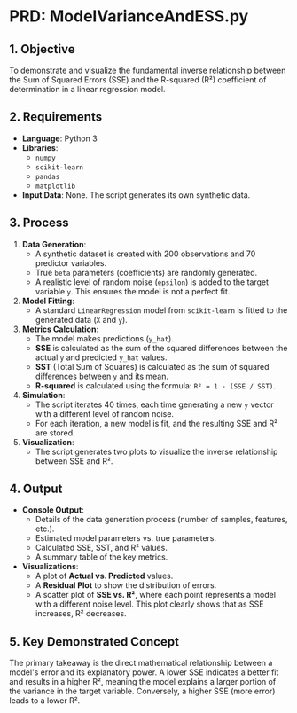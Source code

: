 # PRD: ModelVarianceAndESS.py

## 1. Objective

To demonstrate and visualize the fundamental inverse relationship between the Sum of Squared Errors (SSE) and the R-squared (R²) coefficient of determination in a linear regression model.

## 2. Requirements

*   **Language**: Python 3
*   **Libraries**:
    *   `numpy`
    *   `scikit-learn`
    *   `pandas`
    *   `matplotlib`
*   **Input Data**: None. The script generates its own synthetic data.

## 3. Process

1.  **Data Generation**:
    *   A synthetic dataset is created with 200 observations and 70 predictor variables.
    *   True `beta` parameters (coefficients) are randomly generated.
    *   A realistic level of random noise (`epsilon`) is added to the target variable `y`. This ensures the model is not a perfect fit.
2.  **Model Fitting**:
    *   A standard `LinearRegression` model from `scikit-learn` is fitted to the generated data (`X` and `y`).
3.  **Metrics Calculation**:
    *   The model makes predictions (`y_hat`).
    *   **SSE** is calculated as the sum of the squared differences between the actual `y` and predicted `y_hat` values.
    *   **SST** (Total Sum of Squares) is calculated as the sum of squared differences between `y` and its mean.
    *   **R-squared** is calculated using the formula: `R² = 1 - (SSE / SST)`.
4.  **Simulation**:
    *   The script iterates 40 times, each time generating a new `y` vector with a different level of random noise.
    *   For each iteration, a new model is fit, and the resulting SSE and R² are stored.
5.  **Visualization**:
    *   The script generates two plots to visualize the inverse relationship between SSE and R².

## 4. Output

*   **Console Output**:
    *   Details of the data generation process (number of samples, features, etc.).
    *   Estimated model parameters vs. true parameters.
    *   Calculated SSE, SST, and R² values.
    *   A summary table of the key metrics.
*   **Visualizations**:
    *   A plot of **Actual vs. Predicted** values.
    *   A **Residual Plot** to show the distribution of errors.
    *   A scatter plot of **SSE vs. R²**, where each point represents a model with a different noise level. This plot clearly shows that as SSE increases, R² decreases.

## 5. Key Demonstrated Concept

The primary takeaway is the direct mathematical relationship between a model's error and its explanatory power. A lower SSE indicates a better fit and results in a higher R², meaning the model explains a larger portion of the variance in the target variable. Conversely, a higher SSE (more error) leads to a lower R².
